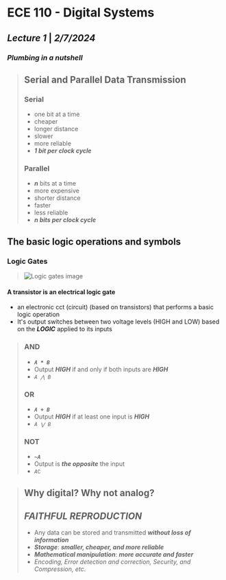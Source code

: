 # **ECE 110 - Digital Systems**

## *Lecture 1* | ***2/7/2024***

### *Plumbing in a nutshell*

>## Serial and Parallel Data Transmission
>
>### Serial
>
>- one bit at a time
>- cheaper
>- longer distance
>- slower
>- more reliable
>- ***1 bit per clock cycle***
>
>### Parallel
>
>- ***n*** bits at a time
>- more expensive
>- shorter distance
>- faster
>- less reliable
>- ***n bits per clock cycle***

## The basic logic operations and symbols


### **Logic Gates**

>  ![Logic gates image](https://encrypted-tbn0.gstatic.com/images?q=tbn:ANd9GcRcGLPsYX6n5ycgZDTsHoi90lLRyUEpBEFPTGeKzzoE5i33rJvdHVU7Vc1oVFSzdxueRE8&usqp=CAU "Basic logic gates")

#### A transistor is an electrical logic gate

- an electronic cct (circuit) (based on transistors) that performs a basic logic operation
- It's output switches between two voltage levels (HIGH and LOW) based on the ***LOGIC*** applied to its inputs

> ### AND
>
>- ***`A * B`***
>- Output ***HIGH*** if and only if both inputs are ***HIGH***
>- *`A ⋀ B`*
>
> ### OR
>
>- ***`A + B`***
>- Output ***HIGH*** if at least one input is ***HIGH***
>- *`A ⋁ B`*
>
> ### NOT
>
>- ***`~A`***
>- Output is ***the opposite*** the input
>- *`A∁`*

>## Why digital? Why not analog?
>
> ## ***FAITHFUL REPRODUCTION***
>
>- Any data can be stored and transmitted ***without loss of information***
>- ***Storage***: ***smaller, cheaper, and more reliable***
>- ***Mathematical manipulation***: ***more accurate and faster***
>- *Encoding, Error detection and correction, Security, and Compression, etc.*

